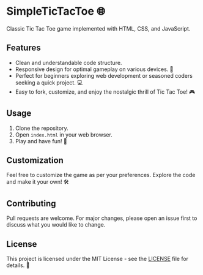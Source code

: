 # SimpleTicTacToe 🌐

Classic Tic Tac Toe game implemented with HTML, CSS, and JavaScript.

## Features

- Clean and understandable code structure.
- Responsive design for optimal gameplay on various devices. 📱
- Perfect for beginners exploring web development or seasoned coders seeking a quick project. 💻
- Easy to fork, customize, and enjoy the nostalgic thrill of Tic Tac Toe! 🎮

## Usage

1. Clone the repository.
2. Open `index.html` in your web browser.
3. Play and have fun! 🚀

## Customization

Feel free to customize the game as per your preferences. Explore the code and make it your own! 🛠️

## Contributing

Pull requests are welcome. For major changes, please open an issue first to discuss what you would like to change.

## License

This project is licensed under the MIT License - see the [LICENSE](LICENSE) file for details. 📄

